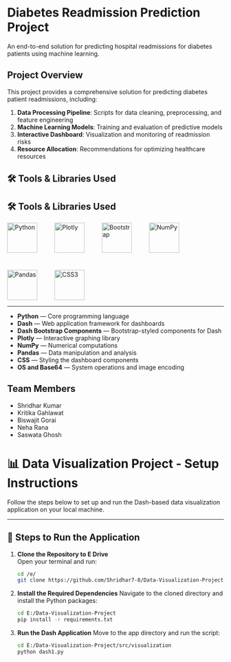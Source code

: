 # Diabetes Readmission Prediction Project

An end-to-end solution for predicting hospital readmissions for diabetes patients using machine learning.

## Project Overview

This project provides a comprehensive solution for predicting diabetes patient readmissions, including:

1. **Data Processing Pipeline**: Scripts for data cleaning, preprocessing, and feature engineering
2. **Machine Learning Models**: Training and evaluation of predictive models
3. **Interactive Dashboard**: Visualization and monitoring of readmission risks
4. **Resource Allocation**: Recommendations for optimizing healthcare resources

   
## 🛠️ Tools & Libraries Used

<h2>🛠️ Tools & Libraries Used</h2>

<div style="display: flex; align-items: center; gap: 40px; flex-wrap: wrap;">

  <img src="https://img.icons8.com/color/96/000000/python--v1.png" alt="Python" width="70" height="70"/>
  
  <img src="/mnt/data/c37db913-521e-4fb2-adc1-71ab287567f6.png" alt="Plotly" width="70" height="70"/>
  
  <img src="https://img.icons8.com/fluency/96/bootstrap.png" alt="Bootstrap" width="70" height="70"/>
  
  <img src="https://upload.wikimedia.org/wikipedia/commons/3/31/NumPy_logo_2020.svg" alt="NumPy" width="70" height="70"/>
  
  <img src="https://upload.wikimedia.org/wikipedia/commons/e/ed/Pandas_logo.svg" alt="Pandas" width="70" height="70"/>
  
  <img src="https://img.icons8.com/color/96/000000/css3.png" alt="CSS3" width="70" height="70"/>

</div>


---

- **Python** — Core programming language  
- **Dash** — Web application framework for dashboards  
- **Dash Bootstrap Components** — Bootstrap-styled components for Dash  
- **Plotly** — Interactive graphing library  
- **NumPy** — Numerical computations  
- **Pandas** — Data manipulation and analysis  
- **CSS** — Styling the dashboard components  
- **OS and Base64** — System operations and image encoding



## Team Members

- Shridhar Kumar
- Kritika Gahlawat
- Biswajit Gorai
- Neha Rana
- Saswata Ghosh


# 📊 Data Visualization Project - Setup Instructions

Follow the steps below to set up and run the Dash-based data visualization application on your local machine.

---

## 🚀 Steps to Run the Application

1. **Clone the Repository to E Drive**  
   Open your terminal and run:

   ```bash
   cd /e/
   git clone https://github.com/Shridhar7-8/Data-Visualization-Project.git
   ```

2. **Install the Required Dependencies**
   Navigate to the cloned directory and install the Python packages:

   ```bash
   cd E:/Data-Visualization-Project
   pip install -r requirements.txt
   ```

3. **Run the Dash Application**
   Move to the app directory and run the script:

   ```bash
   cd E:/Data-Visualization-Project/src/visualization
   python dash1.py
   ```
